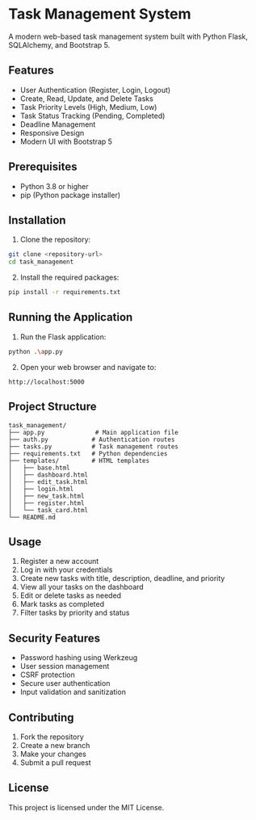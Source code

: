 # Task Management System

A modern web-based task management system built with Python Flask, SQLAlchemy, and Bootstrap 5.

## Features

- User Authentication (Register, Login, Logout)
- Create, Read, Update, and Delete Tasks
- Task Priority Levels (High, Medium, Low)
- Task Status Tracking (Pending, Completed)
- Deadline Management
- Responsive Design
- Modern UI with Bootstrap 5

## Prerequisites

- Python 3.8 or higher
- pip (Python package installer)

## Installation

1. Clone the repository:
```bash
git clone <repository-url>
cd task_management
```
2. Install the required packages:
```bash
pip install -r requirements.txt
```

## Running the Application

1. Run the Flask application:
```bash
python .\app.py
```

2. Open your web browser and navigate to:
```
http://localhost:5000
```

## Project Structure

```
task_management/
├── app.py              # Main application file
├── auth.py            # Authentication routes
├── tasks.py           # Task management routes
├── requirements.txt   # Python dependencies
├── templates/         # HTML templates
│   ├── base.html
│   ├── dashboard.html
│   ├── edit_task.html
│   ├── login.html
│   ├── new_task.html
│   ├── register.html
│   └── task_card.html
└── README.md
```

## Usage

1. Register a new account
2. Log in with your credentials
3. Create new tasks with title, description, deadline, and priority
4. View all your tasks on the dashboard
5. Edit or delete tasks as needed
6. Mark tasks as completed
7. Filter tasks by priority and status

## Security Features

- Password hashing using Werkzeug
- User session management
- CSRF protection
- Secure user authentication
- Input validation and sanitization

## Contributing

1. Fork the repository
2. Create a new branch
3. Make your changes
4. Submit a pull request

## License

This project is licensed under the MIT License. 